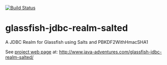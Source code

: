 [![Build Status](https://travis-ci.org/scheuchzer/glassfish-jdbc-realm-salted.svg?branch=master)](https://travis-ci.org/scheuchzer/glassfish-jdbc-realm-salted)

glassfish-jdbc-realm-salted
===========================

A JDBC Realm for Glassfish using Salts and PBKDF2WithHmacSHA1

See [project web page](http://www.java-adventures.com/glassfish-jdbc-realm-salted/) at: http://www.java-adventures.com/glassfish-jdbc-realm-salted/
